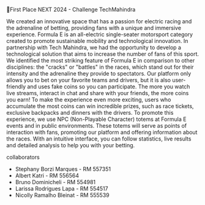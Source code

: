 
🏅First Place NEXT 2024 - Challenge TechMahindra

We created an innovative space that has a passion for electric racing and the adrenaline of betting, providing fans with a unique and immersive experience. Formula E is an all-electric single-seater motorsport category created to promote sustainable mobility and technological innovation. In partnership with Tech Mahindra, we had the opportunity to develop a technological solution that aims to increase the number of fans of this sport. We identified the most striking feature of Formula E in comparison to other disciplines: the "cracks" or "battles" in the races, which stand out for their intensity and the adrenaline they provide to spectators. Our platform only allows you to bet on your favorite teams and drivers, but it is also user-friendly and uses fake coins so you can participate. The more you watch live streams, interact in chat and share with your friends, the more coins you earn! To make the experience even more exciting, users who accumulate the most coins can win incredible prizes, such as race tickets, exclusive backpacks and dinners with the drivers. To promote this experience, we use NPC (Non-Playable Character) totems at Formula E events and in public environments. These totems will serve as points of interaction with fans, promoting our platform and offering information about the races. With an intuitive interface, you can follow statistics, live results and detailed analysis to help you with your betting.

collaborators
- Stephany Borzi Marques - RM 557351
- Albert Katri - RM 556564
- Bruno Dominicheli - RM 554981
- Larissa Rodrigues Lapa - RM 554517
- Nicolly Ramalho Bleinat - RM 555539

